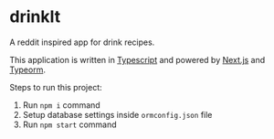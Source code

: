 # drinkIt

A reddit inspired app for drink recipes.

This application is written in [Typescript](https://github.com/Microsoft/TypeScript) and powered by [Next.js](https://github.com/zeit/next.js ) and [Typeorm](https://github.com/typeorm/typeorm).

Steps to run this project:

1. Run `npm i` command
2. Setup database settings inside `ormconfig.json` file
3. Run `npm start` command
